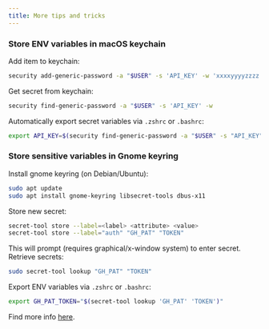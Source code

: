 ```yaml
---
title: More tips and tricks
---
```


### Store ENV variables in macOS keychain

Add item to keychain:

```bash
security add-generic-password -a "$USER" -s 'API_KEY' -w 'xxxxyyyyzzzz'
```

Get secret from keychain:

```bash
security find-generic-password -a "$USER" -s 'API_KEY' -w
```

Automatically export secret variables via `.zshrc` or `.bashrc`:

```bash
export API_KEY=$(security find-generic-password -a "$USER" -s "API_KEY" -w)
```

### Store sensitive variables in Gnome keyring

Install gnome keyring (on Debian/Ubuntu):

```bash
sudo apt update
sudo apt install gnome-keyring libsecret-tools dbus-x11
```

Store new secret:

```bash
secret-tool store --label=<label> <attribute> <value>
secret-tool store --label="auth" "GH_PAT" "TOKEN"
```

This will prompt (requires graphical/x-window system) to enter secret. Retrieve
secrets:

```bash
sudo secret-tool lookup "GH_PAT" "TOKEN"
```

Export ENV variables via `.zshrc` or `.bashrc`:

```bash
export GH_PAT_TOKEN="$(secret-tool lookup 'GH_PAT' 'TOKEN')"
```

Find more info [here](
https://bitwarden.com/blog/how-to-securely-store-your-secrets-manager-access-tokens-with-bash-scripting/).
